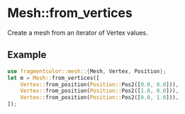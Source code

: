 # Mesh::from_vertices

Create a mesh from an iterator of Vertex values.

## Example

```rust
use fragmentcolor::mesh::{Mesh, Vertex, Position};
let m = Mesh::from_vertices([
    Vertex::from_position(Position::Pos2([0.0, 0.0])),
    Vertex::from_position(Position::Pos2([1.0, 0.0])),
    Vertex::from_position(Position::Pos2([0.0, 1.0])),
]);
```